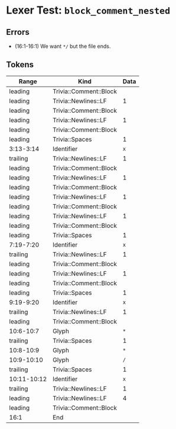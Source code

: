# Lexer Test: `block_comment_nested`

## Errors
- (16:1-16:1) We want `*/` but the file ends.

## Tokens
| Range          | Kind                           | Data                       |
|----------------|--------------------------------|----------------------------|
| leading        | Trivia::Comment::Block         |                            |
| leading        | Trivia::Newlines::LF           | 1                          |
| leading        | Trivia::Comment::Block         |                            |
| leading        | Trivia::Newlines::LF           | 1                          |
| leading        | Trivia::Comment::Block         |                            |
| leading        | Trivia::Spaces                 | 1                          |
| 3:13-3:14      | Identifier                     | `x`                        |
| trailing       | Trivia::Newlines::LF           | 1                          |
| leading        | Trivia::Comment::Block         |                            |
| leading        | Trivia::Newlines::LF           | 1                          |
| leading        | Trivia::Comment::Block         |                            |
| leading        | Trivia::Newlines::LF           | 1                          |
| leading        | Trivia::Comment::Block         |                            |
| leading        | Trivia::Newlines::LF           | 1                          |
| leading        | Trivia::Comment::Block         |                            |
| leading        | Trivia::Spaces                 | 1                          |
| 7:19-7:20      | Identifier                     | `x`                        |
| trailing       | Trivia::Newlines::LF           | 1                          |
| leading        | Trivia::Comment::Block         |                            |
| leading        | Trivia::Newlines::LF           | 1                          |
| leading        | Trivia::Comment::Block         |                            |
| leading        | Trivia::Spaces                 | 1                          |
| 9:19-9:20      | Identifier                     | `x`                        |
| trailing       | Trivia::Newlines::LF           | 1                          |
| leading        | Trivia::Comment::Block         |                            |
| 10:6-10:7      | Glyph                          | `*`                        |
| trailing       | Trivia::Spaces                 | 1                          |
| 10:8-10:9      | Glyph                          | `*`                        |
| 10:9-10:10     | Glyph                          | `/`                        |
| trailing       | Trivia::Spaces                 | 1                          |
| 10:11-10:12    | Identifier                     | `x`                        |
| trailing       | Trivia::Newlines::LF           | 1                          |
| leading        | Trivia::Newlines::LF           | 4                          |
| leading        | Trivia::Comment::Block         |                            |
| 16:1           | End                            |                            |
